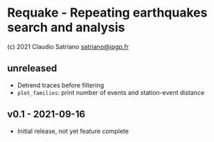 # Requake - Repeating earthquakes search and analysis
(c) 2021 Claudio Satriano <satriano@ipgp.fr>

## unreleased
- Detrend traces before filtering
- `plot_families`: print number of events and station-event distance

## v0.1 - 2021-09-16
- Initial release, not yet feature complete
